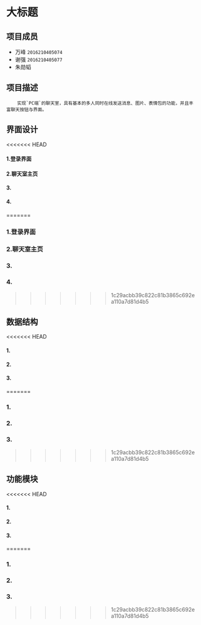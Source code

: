 大标题
===
项目成员
---
* 万峰 `2016210405074`
* 谢强 `2016210405077`
* 朱勋韬 

项目描述
---
		实现`PC端`的聊天室，具有基本的多人同时在线发送消息、图片、表情包的功能，并且丰富聊天按钮与界面。

界面设计
---

<<<<<<< HEAD
#### 1.登录界面
#### 2.聊天室主页
#### 3.
#### 4.
=======
### 1.登录界面
### 2.聊天室主页
### 3.
### 4.
>>>>>>> 1c29acbb39c822c81b3865c692ea110a7d81d4b5

数据结构
---

<<<<<<< HEAD
#### 1.
#### 2.
#### 3.
=======
### 1.
### 2.
### 3.
>>>>>>> 1c29acbb39c822c81b3865c692ea110a7d81d4b5


功能模块
---

<<<<<<< HEAD
#### 1.
#### 2.
#### 3.

=======
### 1.
### 2.
### 3.
>>>>>>> 1c29acbb39c822c81b3865c692ea110a7d81d4b5

